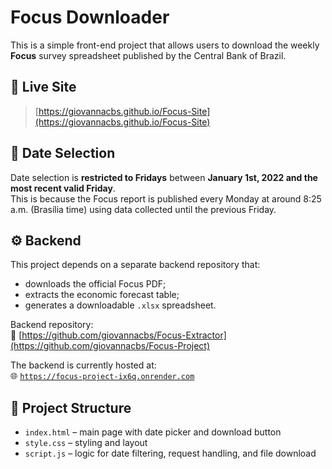 # Focus Downloader 

This is a simple front-end project that allows users to download the weekly **Focus** survey spreadsheet published by the Central Bank of Brazil.

## 🔗 Live Site

> [https://giovannacbs.github.io/Focus-Site](https://giovannacbs.github.io/Focus-Site)

## 📅 Date Selection

Date selection is **restricted to Fridays** between **January 1st, 2022 and the most recent valid Friday**.  
This is because the Focus report is published every Monday at around 8:25 a.m. (Brasília time) using data collected until the previous Friday.

## ⚙️ Backend

This project depends on a separate backend repository that:

- downloads the official Focus PDF;
- extracts the economic forecast table;
- generates a downloadable `.xlsx` spreadsheet.

Backend repository:  
🔗 [https://github.com/giovannacbs/Focus-Extractor](https://github.com/giovannacbs/Focus-Project)

The backend is currently hosted at:  
🌐 [`https://focus-project-ix6q.onrender.com`](https://focus-project-ix6q.onrender.com)

## 📁 Project Structure

- `index.html` – main page with date picker and download button  
- `style.css` – styling and layout  
- `script.js` – logic for date filtering, request handling, and file download
